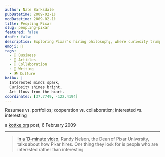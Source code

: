 ```yaml
---
author: Nate Barksdale
pubDatetime: 2009-02-10
modDatetime: 2009-02-10
title: Peopling Pixar
slug: peopling-pixar
featured: false
draft: false
description: Exploring Pixar's hiring philosophy, where curiosity trumps charisma.
emoji: 🤔
tags:
  - 💼 Business
  - 📖 Articles
  - 🤝 Collaboration
  - 📝 Writing
  - 🌍 Culture
haiku: |
  Interested minds spark,  
  Curiosity shines bright,  
  Art flows from the heart.
coordinates: [37.7749, -122.4194]
---
```


Resumes vs. portfolios; cooperation vs. collaboration; interested vs. interesting

a [kottke.org](http://www.kottke.org/09/02/how-pixar-hires) post, 6 February 2009

---

> [In a 10-minute video](http://web.archive.org/web/20220804140152/https://www.edutopia.org/randy-nelson-school-to-career-video), Randy Nelson, the Dean of Pixar University, talks about how Pixar hires. One thing they look for is people who are interested rather than interesting
